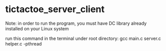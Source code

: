 # tictactoe_server_client

Note: in order to run the program, you must have DC library already installed on your Linux system

run this command in the terminal under root directory:
gcc main.c server.c helper.c -pthread

